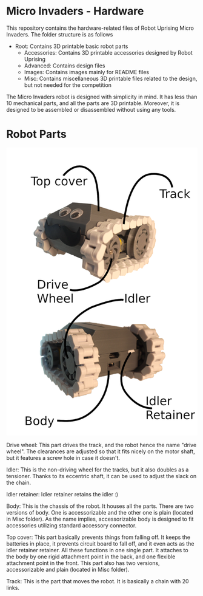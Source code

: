 # Micro Invaders - Hardware
This repository contains the hardware-related files of Robot Uprising Micro Invaders. The folder structure is as follows
* Root: Contains 3D printable basic robot parts
	* Accessories: Contains 3D printable accessories designed by Robot Uprising
	* Advanced: Contains design files
	* Images: Contains images mainly for README files
	* Misc: Contains miscellaneous 3D printable files related to the design, but not needed for the competition

The Micro Invaders robot is designed with simplicity in mind. It has less than 10 mechanical parts, and all the parts are 3D printable. Moreover, it is designed to be assembled or disassembled without using any tools. 

# Robot Parts
![Robot Parts Explanation](https://raw.githubusercontent.com/robot-uprising-hq/ai-robot-hardware/master/Images/Robot%20Parts%20Explanation.png)

Drive wheel: This part drives the track, and the robot hence the name "drive wheel". The clearances are adjusted so that it fits nicely on the motor shaft, but it features a screw hole in case it doesn't.

Idler: This is the non-driving wheel for the tracks, but it also doubles as a tensioner. Thanks to its eccentric shaft, it can be used to adjust the slack on the chain.

Idler retainer: Idler retainer retains the idler :)

Body: This is the chassis of the robot. It houses all the parts. There are two versions of body. One is accessorizable and the other one is plain (located in Misc folder). As the name implies, accessorizable body is designed to fit accessories utilizing standard accessory connector.

Top cover: This part basically prevents things from falling off. It keeps the batteries in place, it prevents circuit board to fall off, and it even acts as the idler retainer retainer. All these functions in one single part. It attaches to the body by one rigid attachment point in the back, and one flexible attachment point in the front. This part also has two versions, accessorizable and plain (located in Misc folder).

Track: This is the part that moves the robot. It is basically a chain with 20 links.


